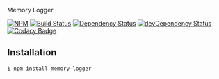 Memory Logger

[![NPM](https://nodei.co/npm/memory-logger.png?downloads=true&downloadRank=true&stars=true)](https://nodei.co/npm/memory-logger/)
[![Build Status](https://travis-ci.org/manikandants/node-memory-logger.svg?branch=master)](https://travis-ci.org/manikandants/node-memory-logger)
[![Dependency Status](https://david-dm.org/manikandants/node-memory-logger.svg)](https://david-dm.org/manikandants/node-memory-logger)
[![devDependency Status](https://david-dm.org/manikandants/node-memory-logger/dev-status.svg)](https://david-dm.org/manikandants/node-memory-logger#info=devDependencies)
[![Codacy Badge](https://www.codacy.com/project/badge/21919348601946fa8536109fab9c79ab)](https://www.codacy.com/app/manikandan-citeee/node-memory-logger)

## Installation

```bash
$ npm install memory-logger
```
